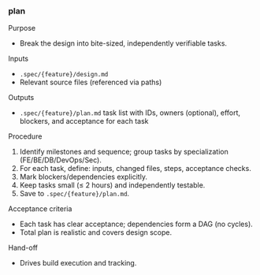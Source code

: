### plan

Purpose

- Break the design into bite-sized, independently verifiable tasks.

Inputs

- `.spec/{feature}/design.md`
- Relevant source files (referenced via paths)

Outputs

- `.spec/{feature}/plan.md` task list with IDs, owners (optional), effort, blockers, and acceptance for each task

Procedure

1. Identify milestones and sequence; group tasks by specialization (FE/BE/DB/DevOps/Sec).
2. For each task, define: inputs, changed files, steps, acceptance checks.
3. Mark blockers/dependencies explicitly.
4. Keep tasks small (≤ 2 hours) and independently testable.
5. Save to `.spec/{feature}/plan.md`.

Acceptance criteria

- Each task has clear acceptance; dependencies form a DAG (no cycles).
- Total plan is realistic and covers design scope.

Hand-off

- Drives build execution and tracking.
